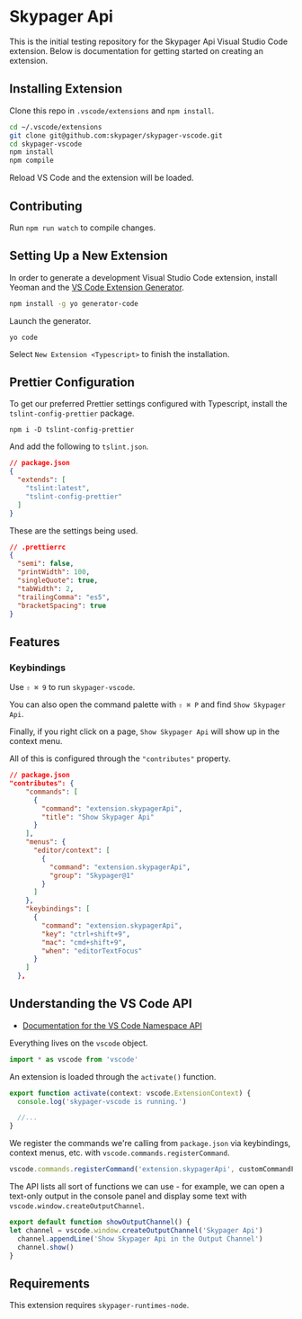 # Skypager Api

This is the initial testing repository for the Skypager Api Visual Studio Code extension. Below is documentation for getting started on creating an extension.

## Installing Extension

Clone this repo in `.vscode/extensions` and `npm install`. 

```bash
cd ~/.vscode/extensions
git clone git@github.com:skypager/skypager-vscode.git
cd skypager-vscode
npm install
npm compile
```

Reload VS Code and the extension will be loaded.

## Contributing

Run `npm run watch` to compile changes.

## Setting Up a New Extension

In order to generate a development Visual Studio Code extension, install Yeoman and the [VS Code Extension Generator](https://github.com/Microsoft/vscode-generator-code).

```bash
npm install -g yo generator-code
```

Launch the generator.

```
yo code
```

Select `New Extension <Typescript>` to finish the installation.

## Prettier Configuration

To get our preferred Prettier settings configured with Typescript, install the `tslint-config-prettier` package.

```
npm i -D tslint-config-prettier
```

And add the following to `tslint.json`.

```json
// package.json
{
  "extends": [
    "tslint:latest",
    "tslint-config-prettier"
  ]
}
```

These are the settings being used.

```json
// .prettierrc
{
  "semi": false,
  "printWidth": 100,
  "singleQuote": true,
  "tabWidth": 2,
  "trailingComma": "es5",
  "bracketSpacing": true
}
```

## Features

### Keybindings

Use `⇧ ⌘ 9` to run `skypager-vscode`.

You can also open the command palette with `⇧ ⌘ P` and find `Show Skypager Api`.

Finally, if you right click on a page, `Show Skypager Api` will show up in the context menu.

All of this is configured through the `"contributes"` property.

```json
// package.json
"contributes": {
    "commands": [
      {
        "command": "extension.skypagerApi",
        "title": "Show Skypager Api"
      }
    ],
    "menus": {
      "editor/context": [
        {
          "command": "extension.skypagerApi",
          "group": "Skypager@1"
        }
      ]
    },
    "keybindings": [
      {
        "command": "extension.skypagerApi",
        "key": "ctrl+shift+9",
        "mac": "cmd+shift+9",
        "when": "editorTextFocus"
      }
    ]
  },
```

## Understanding the VS Code API

- [Documentation for the VS Code Namespace API](https://code.visualstudio.com/docs/extensionAPI/vscode-api)

Everything lives on the `vscode` object.

```typescript
import * as vscode from 'vscode'
```

An extension is loaded through the `activate()` function.

```typescript
export function activate(context: vscode.ExtensionContext) {
  console.log('skypager-vscode is running.')

  //...
}
```

We register the commands we're calling from `package.json` via keybindings, context menus, etc. with `vscode.commands.registerCommand`.

```typescript
vscode.commands.registerCommand('extension.skypagerApi', customCommandFunction)
```

The API lists all sort of functions we can use - for example, we can open a text-only output in the console panel and display some text with `vscode.window.createOutputChannel`.

```typescript
export default function showOutputChannel() {
let channel = vscode.window.createOutputChannel('Skypager Api')
  channel.appendLine('Show Skypager Api in the Output Channel')
  channel.show()
}
```

## Requirements

This extension requires `skypager-runtimes-node`.